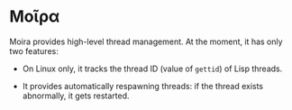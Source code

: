# Μοῖρα

Moira provides high-level thread management. At the moment, it has
only two features:

- On Linux only, it tracks the thread ID (value of `gettid`) of Lisp
  threads.

- It provides automatically respawning threads: if the thread exists
  abnormally, it gets restarted.
